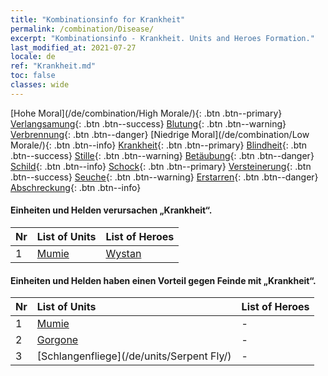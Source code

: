 ```yaml
---
title: "Kombinationsinfo for Krankheit"
permalink: /combination/Disease/
excerpt: "Kombinationsinfo - Krankheit. Units and Heroes Formation."
last_modified_at: 2021-07-27
locale: de
ref: "Krankheit.md"
toc: false
classes: wide
---
```


  [Hohe Moral](/de/combination/High Morale/){: .btn .btn--primary} [Verlangsamung](/de/combination/Slow/){: .btn .btn--success} [Blutung](/de/combination/Bleeding/){: .btn .btn--warning} [Verbrennung](/de/combination/Burning/){: .btn .btn--danger} [Niedrige Moral](/de/combination/Low Morale/){: .btn .btn--info} [Krankheit](/de/combination/Disease/){: .btn .btn--primary} [Blindheit](/de/combination/Blind/){: .btn .btn--success} [Stille](/de/combination/Silence/){: .btn .btn--warning} [Betäubung](/de/combination/Stun/){: .btn .btn--danger} [Schild](/de/combination/Shield/){: .btn .btn--info} [Schock](/de/combination/Static/){: .btn .btn--primary} [Versteinerung](/de/combination/Petrify/){: .btn .btn--success} [Seuche](/de/combination/Plague/){: .btn .btn--warning} [Erstarren](/de/combination/Freeze/){: .btn .btn--danger} [Abschreckung](/de/combination/Deterrence/){: .btn .btn--info} 


#### Einheiten und Helden verursachen „Krankheit“.

  | Nr |  List of Units  | List of Heroes | 
  |:---|:----------------|:---------------| 
  | 1 | [Mumie](/de/units/Mummy/) | [Wystan](/de/heroes/Wystan/) |


#### Einheiten und Helden haben einen Vorteil gegen Feinde mit „Krankheit“.

  | Nr |  List of Units  | List of Heroes | 
  |:---|:----------------|:---------------| 
  | 1 | [Mumie](/de/units/Mummy/) | - |
  | 2 | [Gorgone](/de/units/Gorgon/) | - |
  | 3 | [Schlangenfliege](/de/units/Serpent Fly/) | - |
